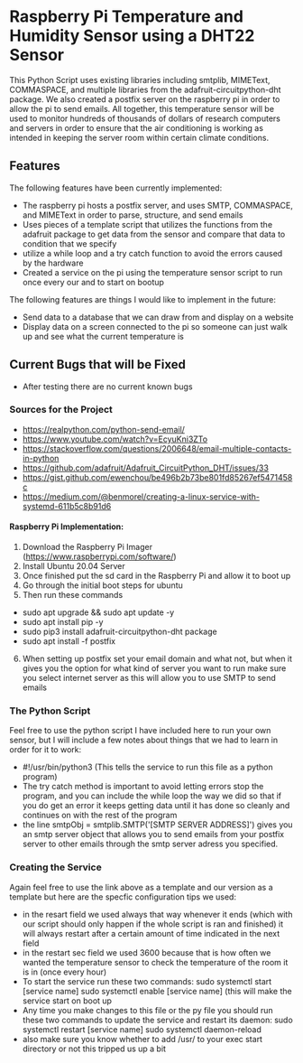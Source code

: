 # Raspberry Pi Temperature and Humidity Sensor using a DHT22 Sensor

This Python Script uses existing libraries including smtplib, MIMEText, COMMASPACE, and multiple libraries from the adafruit-circuitpython-dht package. We also created a postfix server on the raspberry pi in order to allow the pi to send emails. All together, this temperature sensor will be used to monitor hundreds of thousands of dollars of research computers and servers in order to ensure that the air conditioning is working as intended in keeping the server room within certain climate conditions.    

## Features

The following features have been currently implemented:

- The raspberry pi hosts a postfix server, and uses SMTP, COMMASPACE, and MIMEText in order to parse, structure, and send emails 
- Uses pieces of a template script that utilizes the functions from the adafruit package to get data from the sensor and compare that data to condition that we specify
- utilize a while loop and a try catch function to avoid the errors caused by the hardware
- Created a service on the pi using the temperature sensor script to run once every our and to start on bootup

The following features are things I would like to implement in the future:

- Send data to a database that we can draw from and display on a website
- Display data on a screen connected to the pi so someone can just walk up and see what the current temperature is

## Current Bugs that will be Fixed
- After testing there are no current known bugs

### Sources for the Project
- https://realpython.com/python-send-email/ 
- https://www.youtube.com/watch?v=EcyuKni3ZTo
- https://stackoverflow.com/questions/2006648/email-multiple-contacts-in-python
- https://github.com/adafruit/Adafruit_CircuitPython_DHT/issues/33
- https://gist.github.com/ewenchou/be496b2b73be801fd85267ef5471458c
- https://medium.com/@benmorel/creating-a-linux-service-with-systemd-611b5c8b91d6

#### Raspberry Pi Implementation:
1) Download the Raspberry Pi Imager (https://www.raspberrypi.com/software/)
2) Install Ubuntu 20.04 Server 
3) Once finished put the sd card in the Raspberry Pi and allow it to boot up
4) Go through the initial boot steps for ubuntu
5) Then run these commands
- sudo apt upgrade && sudo apt update -y
- sudo apt install pip -y
- sudo pip3 install adafruit-circuitpython-dht package
- sudo apt install -f postfix
6) When setting up postfix set your email domain and what not, but when it gives you the option for what kind of server you want to run make sure you select internet server as this will allow you to use SMTP to send emails

### The Python Script
Feel free to use the python script I have included here to run your own sensor, but I will include a few notes about things that we had to learn in order for it to work:
- #!/usr/bin/python3 (This tells the service to run this file as a python program)
- The try catch method is important to avoid letting errors stop the program, and you can include the while loop the way we did so that if you do get an error it keeps getting data until it has done so cleanly and continues on with the rest of the program
- the line  smtpObj = smtplib.SMTP('[SMTP SERVER ADDRESS]') gives you an smtp server object that allows you to send emails from your postfix server to other emails through the smtp server adress you specified.

### Creating the Service
Again feel free to use the link above as a template and our version as a template but here are the specfic configuration tips we used:
- in the resart field we used always that way whenever it ends (which with our script should only happen if the whole script is ran and finished) it will always restart after a certain amount of time indicated in the next field
- in the restart sec field we used 3600 because that is how often we wanted the temperature sensor to check the temperature of the room it is in (once every hour)
- To start the service run these two commands:
     sudo systemctl start [service name]
     sudo systemctl enable [service name] (this will make the service start on boot up
- Any time you make changes to this file or the py file you should run these two commands to update the service and restart its daemon:
     sudo systemctl restart [service name]
     sudo systemctl daemon-reload
- also make sure you know whether to add /usr/ to your exec start directory or not this tripped us up a bit

   


